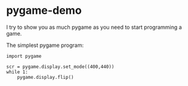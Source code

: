 pygame-demo
===========

I try to show you as much pygame as you need to start programming a game.

The simplest pygame program:

    import pygame

    scr = pygame.display.set_mode((400,440))
    while 1:
        pygame.display.flip()